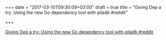 +++
date = "2017-03-10T09:30:09+03:00"
draft = true
title = "Giving Dep a try: Using the new Go dependency tool with piladb  #reddit"

+++

<p><a href="https://t.co/yIMa3KdKWC">Giving Dep a try: Using the new Go dependency tool with piladb  #reddit</a></p>
